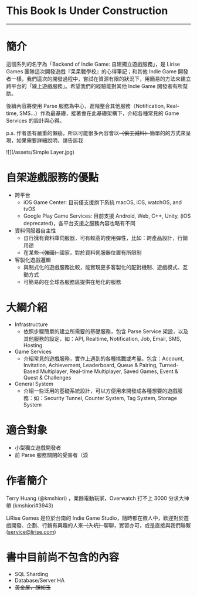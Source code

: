 # This Book Is Under Construction

---

# 簡介

這個系列的名字為「Backend of Indie Game: 自建獨立遊戲服務」，是 Lirise Games 團隊這次開發遊戲『呆呆戰學校』的心得筆記；和其他 Indie Game 開發者一樣，我們這次的開發過程中，嘗試在資源有限的狀況下，用簡易的方法來建立跨平台的「線上遊戲服務」。希望我們的經驗能對其他 Indie Game 開發者有所幫助。

後續內容將使用 Parse 服務為中心，進階整合其他服務（Notification, Real-time, SMS...）作為最基礎，接著會在此基礎架構下，介紹各種常見的 Game Services 的設計與心得。

p.s. 作者患有嚴重的懶癌，所以可能很多內容會以~~（偷工減料）~~簡單的的方式來呈現，如果需要詳細說明，請告訴我

![](/assets/Simple Layer.jpg)

# 自架遊戲服務的優點

* 跨平台
  * iOS Game Center: 目前僅支援旗下系統 macOS, iOS, watchOS, and tvOS
  * Google Play Game Services: 目前支援 Android, Web, C++, Unity, (iOS deprecated)，各平台支援之服務內容也略有不同
* 資料伺服器自主性
  * 自行擁有資料庫伺服器，可有較高的使用彈性，比如：跨產品設計，行銷用途
  * 在某些~~（強國）~~國家，對於資料伺服器位置有所限制
* 客製化遊戲邏輯
  * 與制式化的遊戲服務比較，能實現更多客製化的配對機制、遊戲模式、互動方式
  * 可簡易的在全球各服務區提供在地化的服務

# 大綱介紹

* Infrastructure
  * 依照步驟簡單的建立所需要的基礎服務，包含 Parse Service 架設，以及其他服務的設定，如：API, Realtime, Notification, Job, Email, SMS, Hosting
* Game Services
  * 介紹常見的遊戲服務，實作上遇到的各種挑戰或考量。包含：Account, Invitation, Achievement, Leaderboard, Queue & Pairing, Turned-Based Multiplayer, Real-time Multiplayer, Saved Games, Event & Quest & Challenges
* General System
  * 介紹一些泛用的基礎系統設計，可以方便用來開發成各種想要的遊戲服務：如：Security Tunnel, Counter System, Tag System, Storage System

# 適合對象

* 小型獨立遊戲開發者
* 前 Parse 服務關閉的受害者（淚

# 作者簡介

Terry Huang \(@kmshiori\) ，業餘電動玩家，Overwatch 打不上 3000 分求大神帶 \(kmshiori\#3943\)

LiRise Games 是位於台南的 Indie Game Studio，隨時都在徵人中，歡迎對於遊戲開發、企劃、行銷有興趣的人來~~（入坑）~~聊聊，實習亦可，或是直接與我們聯繫 \([service@lirise.com](mailto:service@lirise.com)\)

# 書中目前尚不包含的內容

* SQL Sharding
* Database/Server HA
* ~~黃金屋，顏如玉~~



